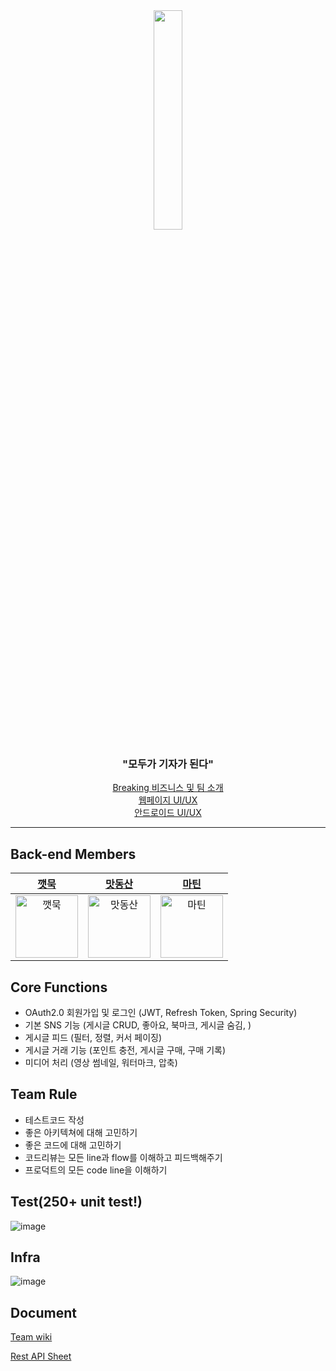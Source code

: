<div align='center'>

  <img src="https://user-images.githubusercontent.com/76773202/190131984-641dc804-ed12-4acf-a0f9-107376f08a26.png" width=30% height=30% />

### "모두가 기자가 된다"
<a href="https://github.com/Breaking-Dope">Breaking 비즈니스 및 팀 소개</a></br>
<a href="https://github.com/Breaking-Dope/breaking-frontend">웹페이지 UI/UX</a></br>
<a href="https://github.com/Breaking-Dope/android">안드로이드 UI/UX</a></br>

</div>

---


## Back-end Members

|[깻묵](https://github.com/JinuCheon)|[맛동산](https://github.com/https://github.com/MinwuTheQuant)|[마틴](https://github.com/Martin0o0)|
|:-:|:-:|:-:|
|<img src="https://avatars.githubusercontent.com/u/76773202?v=4" alt="깻묵" width="100" height="100">|<img src="https://user-images.githubusercontent.com/76773202/190127071-0b8586c1-0eb3-47d1-a312-a89eb4137f70.png" alt="맛동산" width="100" height="100">|<img src="https://avatars.githubusercontent.com/u/62254434?v=4" alt="마틴" width="100" height="100">||

## Core Functions
- OAuth2.0 회원가입 및 로그인 (JWT, Refresh Token, Spring Security)
- 기본 SNS 기능 (게시글 CRUD, 좋아요, 북마크, 게시글 숨김, )
- 게시글 피드 (필터, 정렬, 커서 페이징)
- 게시글 거래 기능 (포인트 충전, 게시글 구매, 구매 기록)
- 미디어 처리 (영상 썸네일, 워터마크, 압축)

## Team Rule
- 테스트코드 작성
- 좋은 아키텍쳐에 대해 고민하기
- 좋은 코드에 대해 고민하기
- 코드리뷰는 모든 line과 flow를 이해하고 피드백해주기
- 프로덕트의 모든 code line을 이해하기

## Test(250+ unit test!)
![image](https://user-images.githubusercontent.com/76773202/190131255-eee5911f-6716-46dc-ac1c-de69a69dde82.png)


## Infra
![image](https://user-images.githubusercontent.com/76773202/185728490-54445c41-c109-4860-9422-050e6b50cf76.png)

## Document

<a href="https://github.com/Breaking-Dope/breaking-backend/wiki">Team wiki</a>

<a href="https://vintage-bowl-6ca.notion.site/Rest-API-prototype-23106bdaad9340ddae553771eece584d">Rest API Sheet</a>
